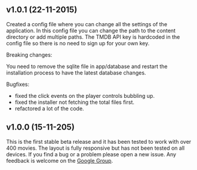 ## v1.0.1 (22-11-2015)

Created a config file where you can change all the settings of the application. In this config file you can change the path to the content directory or add multiple paths. 
The TMDB API key is hardcoded in the config file so there is no need to sign up for your own key. 

Breaking changes:

You need to remove the sqlite file in app/database and restart the installation process to have the latest database changes.

Bugfixes:

  * fixed the click events on the player controls bubbling up.
  * fixed the installer not fetching the total files first.
  * refactored a lot of the code.

## v1.0.0 (15-11-205)

This is the first stable beta release and it has been tested to work with over 400 movies. 
The layout is fully responsive but has not been tested on all devices. 
If you find a bug or a problem please open a new issue. Any feedback is welcome on the [Google Group](https://groups.google.com/forum/#!forum/popstop).

